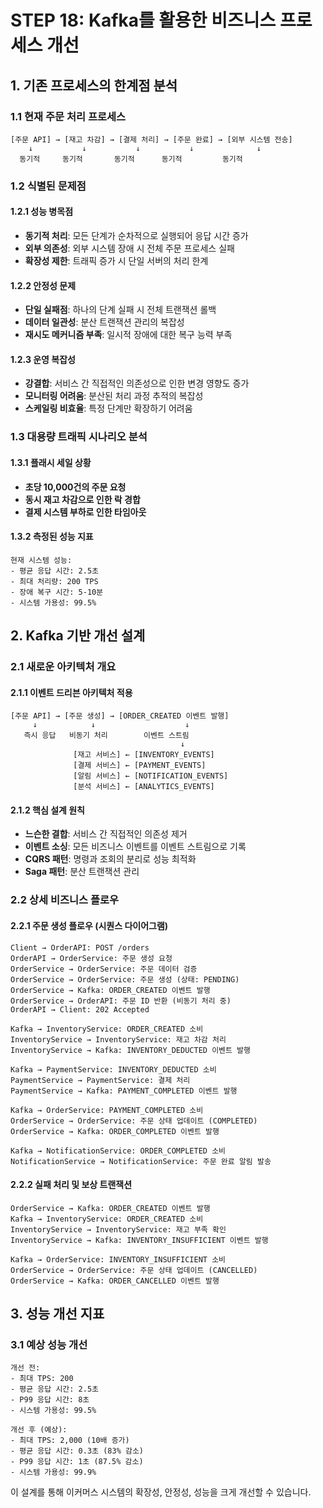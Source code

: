 # STEP 18: Kafka를 활용한 비즈니스 프로세스 개선

## 1. 기존 프로세스의 한계점 분석

### 1.1 현재 주문 처리 프로세스
```
[주문 API] → [재고 차감] → [결제 처리] → [주문 완료] → [외부 시스템 전송]
    ↓           ↓           ↓           ↓              ↓
  동기적     동기적       동기적      동기적         동기적
```

### 1.2 식별된 문제점

#### 1.2.1 성능 병목점
- **동기적 처리**: 모든 단계가 순차적으로 실행되어 응답 시간 증가
- **외부 의존성**: 외부 시스템 장애 시 전체 주문 프로세스 실패
- **확장성 제한**: 트래픽 증가 시 단일 서버의 처리 한계

#### 1.2.2 안정성 문제
- **단일 실패점**: 하나의 단계 실패 시 전체 트랜잭션 롤백
- **데이터 일관성**: 분산 트랜잭션 관리의 복잡성
- **재시도 메커니즘 부족**: 일시적 장애에 대한 복구 능력 부족

#### 1.2.3 운영 복잡성
- **강결합**: 서비스 간 직접적인 의존성으로 인한 변경 영향도 증가
- **모니터링 어려움**: 분산된 처리 과정 추적의 복잡성
- **스케일링 비효율**: 특정 단계만 확장하기 어려움

### 1.3 대용량 트래픽 시나리오 분석

#### 1.3.1 플래시 세일 상황
- **초당 10,000건의 주문 요청**
- **동시 재고 차감으로 인한 락 경합**
- **결제 시스템 부하로 인한 타임아웃**

#### 1.3.2 측정된 성능 지표
```
현재 시스템 성능:
- 평균 응답 시간: 2.5초
- 최대 처리량: 200 TPS
- 장애 복구 시간: 5-10분
- 시스템 가용성: 99.5%
```

## 2. Kafka 기반 개선 설계

### 2.1 새로운 아키텍처 개요

#### 2.1.1 이벤트 드리븐 아키텍처 적용
```
[주문 API] → [주문 생성] → [ORDER_CREATED 이벤트 발행]
     ↓            ↓                    ↓
   즉시 응답   비동기 처리        이벤트 스트림
                                      ↓
              [재고 서비스] ← [INVENTORY_EVENTS]
              [결제 서비스] ← [PAYMENT_EVENTS]  
              [알림 서비스] ← [NOTIFICATION_EVENTS]
              [분석 서비스] ← [ANALYTICS_EVENTS]
```

#### 2.1.2 핵심 설계 원칙
- **느슨한 결합**: 서비스 간 직접적인 의존성 제거
- **이벤트 소싱**: 모든 비즈니스 이벤트를 이벤트 스트림으로 기록
- **CQRS 패턴**: 명령과 조회의 분리로 성능 최적화
- **Saga 패턴**: 분산 트랜잭션 관리

### 2.2 상세 비즈니스 플로우

#### 2.2.1 주문 생성 플로우 (시퀀스 다이어그램)
```
Client → OrderAPI: POST /orders
OrderAPI → OrderService: 주문 생성 요청
OrderService → OrderService: 주문 데이터 검증
OrderService → OrderService: 주문 생성 (상태: PENDING)
OrderService → Kafka: ORDER_CREATED 이벤트 발행
OrderService → OrderAPI: 주문 ID 반환 (비동기 처리 중)
OrderAPI → Client: 202 Accepted

Kafka → InventoryService: ORDER_CREATED 소비
InventoryService → InventoryService: 재고 차감 처리
InventoryService → Kafka: INVENTORY_DEDUCTED 이벤트 발행

Kafka → PaymentService: INVENTORY_DEDUCTED 소비
PaymentService → PaymentService: 결제 처리
PaymentService → Kafka: PAYMENT_COMPLETED 이벤트 발행

Kafka → OrderService: PAYMENT_COMPLETED 소비
OrderService → OrderService: 주문 상태 업데이트 (COMPLETED)
OrderService → Kafka: ORDER_COMPLETED 이벤트 발행

Kafka → NotificationService: ORDER_COMPLETED 소비
NotificationService → NotificationService: 주문 완료 알림 발송
```

#### 2.2.2 실패 처리 및 보상 트랜잭션
```
OrderService → Kafka: ORDER_CREATED 이벤트 발행
Kafka → InventoryService: ORDER_CREATED 소비
InventoryService → InventoryService: 재고 부족 확인
InventoryService → Kafka: INVENTORY_INSUFFICIENT 이벤트 발행

Kafka → OrderService: INVENTORY_INSUFFICIENT 소비
OrderService → OrderService: 주문 상태 업데이트 (CANCELLED)
OrderService → Kafka: ORDER_CANCELLED 이벤트 발행
```

## 3. 성능 개선 지표

### 3.1 예상 성능 개선
```
개선 전:
- 최대 TPS: 200
- 평균 응답 시간: 2.5초
- P99 응답 시간: 8초
- 시스템 가용성: 99.5%

개선 후 (예상):
- 최대 TPS: 2,000 (10배 증가)
- 평균 응답 시간: 0.3초 (83% 감소)
- P99 응답 시간: 1초 (87.5% 감소)
- 시스템 가용성: 99.9%
```

이 설계를 통해 이커머스 시스템의 확장성, 안정성, 성능을 크게 개선할 수 있습니다.